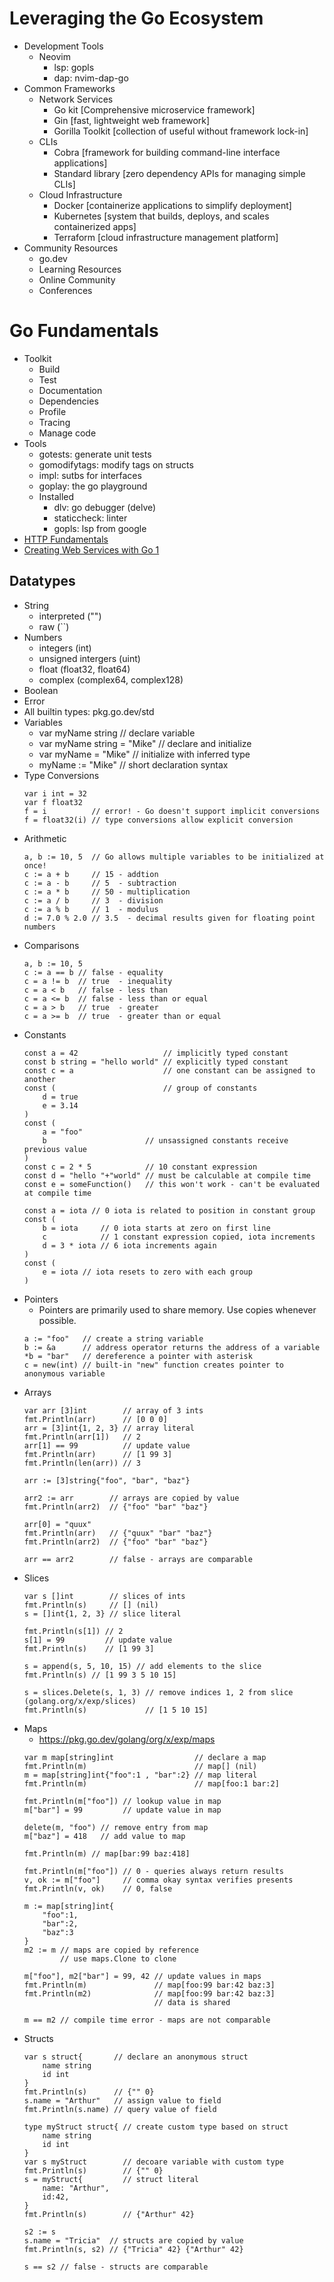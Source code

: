 # Leveraging the Go Ecosystem

- Development Tools
  - Neovim
    - lsp: gopls
    - dap: nvim-dap-go
- Common Frameworks
    - Network Services
        - Go kit          [Comprehensive microservice framework]
        - Gin             [fast, lightweight web framework]
        - Gorilla Toolkit [collection of useful without framework lock-in]
    - CLIs
        - Cobra            [framework for building command-line interface applications]
        - Standard library [zero dependency APIs for managing simple CLIs]
    - Cloud Infrastructure
        - Docker     [containerize applications to simplify deployment]
        - Kubernetes [system that builds, deploys, and scales containerized apps]
        - Terraform  [cloud infrastructure management platform]
- Community Resources
    - go.dev
    - Learning Resources
    - Online Community
    - Conferences

# Go Fundamentals

- Toolkit
    - Build
    - Test
    - Documentation
    - Dependencies
    - Profile
    - Tracing
    - Manage code
- Tools
    - gotests: generate unit tests
    - gomodifytags: modify tags on structs
    - impl: sutbs for interfaces
    - goplay: the go playground
    - Installed
        - dlv: go debugger (delve)
        - staticcheck: linter
        - gopls: lsp from google
- [HTTP Fundamentals](app.pluralsight.com/library/courses/xhttp-fund)
- [Creating Web Services with Go 1](app.pluralsight.com/library/courses/creating-web-services)

## Datatypes

- String
    - interpreted ("")
    - raw         (\`\`)
- Numbers
    - integers           (int)
    - unsigned intergers (uint)
    - float              (float32, float64)
    - complex            (complex64, complex128)
- Boolean
- Error
- All builtin types: pkg.go.dev/std
- Variables
    - var myName string          // declare variable
    - var myName string = "Mike" // declare and initialize
    - var myName = "Mike"        // initialize with inferred type
    - myName := "Mike"           // short declaration syntax
- Type Conversions
    ```
    var i int = 32
    var f float32
    f = i          // error! - Go doesn't support implicit conversions
    f = float32(i) // type conversions allow explicit conversion
    ```
- Arithmetic
    ```
    a, b := 10, 5  // Go allows multiple variables to be initialized at once!
    c := a + b     // 15 - addtion
    c := a - b     // 5  - subtraction
    c := a * b     // 50 - multiplication
    c := a / b     // 3  - division
    c := a % b     // 1  - modulus
    d := 7.0 % 2.0 // 3.5  - decimal results given for floating point numbers
    ```
- Comparisons
    ```
    a, b := 10, 5
    c := a == b // false - equality
    c = a != b  // true  - inequality
    c = a < b   // false - less than
    c = a <= b  // false - less than or equal
    c = a > b   // true  - greater
    c = a >= b  // true  - greater than or equal
    ```
- Constants
    ```
    const a = 42                   // implicitly typed constant
    const b string = "hello world" // explicitly typed constant
    const c = a                    // one constant can be assigned to another
    const (                        // group of constants
        d = true
        e = 3.14
    )
    const (
        a = "foo"
        b                      // unsassigned constants receive previous value
    )
    const c = 2 * 5            // 10 constant expression
    const d = "hello "+"world" // must be calculable at compile time
    const e = someFunction()   // this won't work - can't be evaluated at compile time

    const a = iota // 0 iota is related to position in constant group
    const (
        b = iota     // 0 iota starts at zero on first line
        c            // 1 constant expression copied, iota increments
        d = 3 * iota // 6 iota increments again
    )
    const (
        e = iota // iota resets to zero with each group
    )
    ```
- Pointers
    - Pointers are primarily used to share memory. Use copies whenever possible.
    ```
    a := "foo"   // create a string variable
    b := &a      // address operator returns the address of a variable
    *b = "bar"   // dereference a pointer with asterisk
    c = new(int) // built-in "new" function creates pointer to anonymous variable
    ```
- Arrays
    ```
    var arr [3]int        // array of 3 ints
    fmt.Println(arr)      // [0 0 0]
    arr = [3]int{1, 2, 3} // array literal
    fmt.Println(arr[1])   // 2
    arr[1] == 99          // update value
    fmt.Println(arr)      // [1 99 3]
    fmt.Println(len(arr)) // 3
    ```
    ```
    arr := [3]string{"foo", "bar", "baz"}

    arr2 := arr        // arrays are copied by value
    fmt.Println(arr2)  // {"foo" "bar" "baz"}

    arr[0] = "quux"
    fmt.Println(arr)   // {"quux" "bar" "baz"}
    fmt.Println(arr2)  // {"foo" "bar" "baz"}

    arr == arr2        // false - arrays are comparable
    ```
- Slices
    ```
    var s []int        // slices of ints
    fmt.Println(s)     // [] (nil)
    s = []int{1, 2, 3} // slice literal

    fmt.Println(s[1]) // 2
    s[1] = 99         // update value
    fmt.Println(s)    // [1 99 3]

    s = append(s, 5, 10, 15) // add elements to the slice
    fmt.Println(s) // [1 99 3 5 10 15]

    s = slices.Delete(s, 1, 3) // remove indices 1, 2 from slice (golang.org/x/exp/slices)
    fmt.Println(s)             // [1 5 10 15]
    ```
- Maps
    - https://pkg.go.dev/golang/org/x/exp/maps
    ```
    var m map[string]int                  // declare a map
    fmt.Println(m)                        // map[] (nil)
    m = map[string]int{"foo":1 , "bar":2} // map literal
    fmt.Println(m)                        // map[foo:1 bar:2]

    fmt.Println(m["foo"]) // lookup value in map
    m["bar"] = 99         // update value in map

    delete(m, "foo") // remove entry from map
    m["baz"] = 418   // add value to map

    fmt.Println(m) // map[bar:99 baz:418]

    fmt.Println(m["foo"]) // 0 - queries always return results
    v, ok := m["foo"]     // comma okay syntax verifies presents
    fmt.Println(v, ok)    // 0, false
    ```
    ```
    m := map[string]int{
        "foo":1,
        "bar":2,
        "baz":3
    }
    m2 := m // maps are copied by reference
            // use maps.Clone to clone

    m["foo"], m2["bar"] = 99, 42 // update values in maps
    fmt.Println(m)               // map[foo:99 bar:42 baz:3]
    fmt.Println(m2)              // map[foo:99 bar:42 baz:3]
                                 // data is shared

    m == m2 // compile time error - maps are not comparable
    ```
- Structs
    ```
    var s struct{       // declare an anonymous struct
        name string
        id int
    }
    fmt.Println(s)      // {"" 0}
    s.name = "Arthur"   // assign value to field
    fmt.Println(s.name) // query value of field

    type myStruct struct{ // create custom type based on struct
        name string
        id int
    }
    var s myStruct        // decoare variable with custom type
    fmt.Println(s)        // {"" 0}
    s = myStruct{         // struct literal
        name: "Arthur",
        id:42,
    }
    fmt.Println(s)        // {"Arthur" 42}

    s2 := s
    s.name = "Tricia"  // structs are copied by value
    fmt.Println(s, s2) // {"Tricia" 42} {"Arthur" 42}

    s == s2 // false - structs are comparable
    ```
